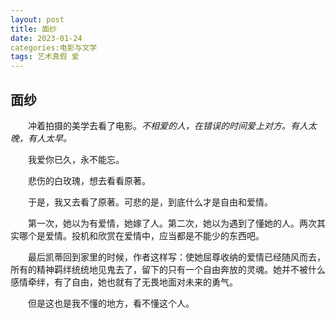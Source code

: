 ```yaml
---
layout: post
title: 面纱
date: 2023-01-24
categories:电影与文学
tags: 艺术真假 爱
---
```


## 面纱

  冲着拍摄的美学去看了电影。*不相爱的人，在错误的时间爱上对方。有人太晚，有人太早。*

  我爱你已久，永不能忘。

  悲伤的白玫瑰，想去看看原著。

  于是，我又去看了原著。可悲的是，到底什么才是自由和爱情。

  第一次，她以为有爱情，她嫁了人。第二次，她以为遇到了懂她的人。两次其实哪个是爱情。投机和欣赏在爱情中，应当都是不能少的东西吧。

  最后凯蒂回到家里的时候，作者这样写：使她屈尊收纳的爱情已经随风而去，所有的精神羁绊统统地见鬼去了，留下的只有一个自由奔放的灵魂。她并不被什么感情牵绊，有了自由，她也就有了无畏地面对未来的勇气。

  但是这也是我不懂的地方，看不懂这个人。